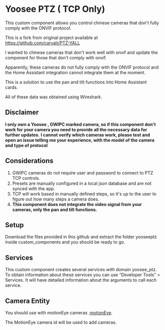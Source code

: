 # Yoosee PTZ ( TCP Only)

This custom component allows you control chinese cameras that don't fully comply with the ONVIF protocol.

This is a fork from original project available at https://github.com/carvalr/PTZ-YALL

I wanted to chinese cameras that don't work well with onvif and update the component for those that don't comply with onvif.

Apparently, these cameras do not fully comply with the ONVIF protocol and the Home Assistant integration cannot integrate them at the moment.

This is a solution to use the pan and tilt functions into Home Assistant cards.

All of these data was obtained using Wireshark.

## Disclaimer
**I only own a Yoosee , GWIPC marked camera, so if this component don't work for your camera you need to provide all the necessary data for further updates.**
**I cannot verify which cameras work, please test and open an issue telling me your experience, with the model of the camera and type of protocol**
## Considerations
1. GWIPC cameras do not require user and password to connect to PTZ TCP controls.
2. Presets are manually configured in a local json database and are not synced with the app.
3. TCP will work based in manually defined steps, so it's up to the user to figure out how many steps a camera does.
4. **This component does not integrate the video signal from your cameras, only the pan and tilt functions.**

## Setup
Download the files provided in this github and extract the folder yooseeptz inside custom_components and you should be ready to go. 
## Services
This custom component creates several services with domain yoosee_ptz. To obtain information about these services you can use “Developer Tools” > Services. It will have detailed information about the arguments to call each service.

## Camera Entity

You should use with motionEye cameras .[motionEye](https://www.home-assistant.io/integrations/motioneye/).

The MotionEye camera id will be used to add cameras.
